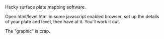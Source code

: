 Hacky surface plate mapping software.

Open html/level.html in some javascript enabled browser, set up the details of your plate and level, then have at it.  You'll work it out.

The "graphic" is crap. 
